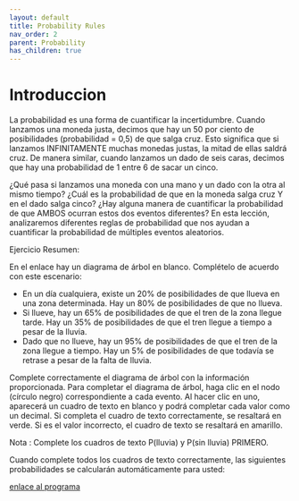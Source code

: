 ```yaml
---
layout: default
title: Probability Rules
nav_order: 2
parent: Probability
has_children: true
---
```


# Introduccion

La probabilidad es una forma de cuantificar la incertidumbre. Cuando lanzamos una moneda justa, decimos que hay un 50 por ciento de posibilidades (probabilidad = 0,5) de que salga cruz. Esto significa que si lanzamos INFINITAMENTE muchas monedas justas, la mitad de ellas saldrá cruz. De manera similar, cuando lanzamos un dado de seis caras, decimos que hay una probabilidad de 1 entre 6 de sacar un cinco.

¿Qué pasa si lanzamos una moneda con una mano y un dado con la otra al mismo tiempo? ¿Cuál es la probabilidad de que en la moneda salga cruz Y en el dado salga cinco? ¿Hay alguna manera de cuantificar la probabilidad de que AMBOS ocurran estos dos eventos diferentes? En esta lección, analizaremos diferentes reglas de probabilidad que nos ayudan a cuantificar la probabilidad de múltiples eventos aleatorios.

Ejercicio Resumen:

En el enlace hay un diagrama de árbol en blanco. Complételo de acuerdo con este escenario:

- En un día cualquiera, existe un 20% de posibilidades de que llueva en una zona determinada. Hay un 80% de posibilidades de que no llueva.
- Si llueve, hay un 65% de posibilidades de que el tren de la zona llegue tarde. Hay un 35% de posibilidades de que el tren llegue a tiempo a pesar de la lluvia.
- Dado que no llueve, hay un 95% de posibilidades de que el tren de la zona llegue a tiempo. Hay un 5% de posibilidades de que todavía se retrase a pesar de la falta de lluvia.

Complete correctamente el diagrama de árbol con la información proporcionada. Para completar el diagrama de árbol, haga clic en el nodo (círculo negro) correspondiente a cada evento. Al hacer clic en uno, aparecerá un cuadro de texto en blanco y podrá completar cada valor como un decimal. Si completa el cuadro de texto correctamente, se resaltará en verde. Si es el valor incorrecto, el cuadro de texto se resaltará en amarillo.

Nota : Complete los cuadros de texto P(lluvia) y P(sin lluvia) PRIMERO.

Cuando complete todos los cuadros de texto correctamente, las siguientes probabilidades se calcularán automáticamente para usted:

[enlace al programa](https://static-assets.codecademy.com/skillpaths/master-stats-ii/intro-probability/prob-weather/weather_tree.html)